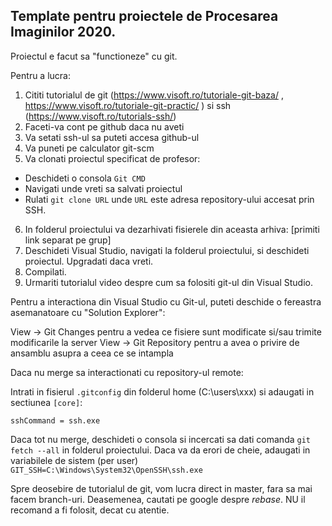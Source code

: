 ## Template pentru proiectele de Procesarea Imaginilor 2020.

Proiectul e facut sa "functioneze" cu git.

Pentru a lucra:

1) Cititi tutorialul de git (https://www.visoft.ro/tutoriale-git-baza/ , https://www.visoft.ro/tutoriale-git-practic/ ) si ssh (https://www.visoft.ro/tutorials-ssh/) 
2) Faceti-va cont pe github daca nu aveti
3) Va setati ssh-ul sa puteti accesa github-ul
4) Va puneti pe calculator git-scm
5) Va clonati proiectul specificat de profesor:
  - Deschideti o consola ``Git CMD``
  - Navigati unde vreti sa salvati proiectul
  - Rulati ``git clone URL`` unde ``URL`` este adresa repository-ului accesat prin SSH.
6) In folderul proiectului va dezarhivati fisierele din aceasta arhiva: [primiti link separat pe grup]
7) Deschideti Visual Studio, navigati la folderul proiectului, si deschideti proiectul. Upgradati daca vreti.
8) Compilati.
9) Urmariti tutorialul video despre cum sa folositi git-ul din Visual Studio.

Pentru a interactiona din Visual Studio cu Git-ul, puteti deschide o fereastra asemanatoare cu "Solution Explorer":

View -> Git Changes  pentru a vedea ce fisiere sunt modificate si/sau trimite modificarile la server
View -> Git Repository pentru a avea o privire de ansamblu asupra a ceea ce se intampla


Daca nu merge sa interactionati cu repository-ul remote:

Intrati in fisierul ``.gitconfig`` din folderul home (C:\users\xxx) si adaugati in sectiunea ``[core]``:

	sshCommand = ssh.exe

Daca tot nu merge, deschideti o consola si incercati sa dati comanda ``git fetch --all`` in folderul proiectului. Daca va da erori de cheie, adaugati in variabilele de sistem (per user) ``GIT_SSH=C:\Windows\System32\OpenSSH\ssh.exe``


Spre deosebire de tutorialul de git, vom lucra direct in master, fara sa mai facem branch-uri. Deasemenea, cautati pe google
despre *rebase*. NU il recomand a fi folosit, decat cu atentie.

